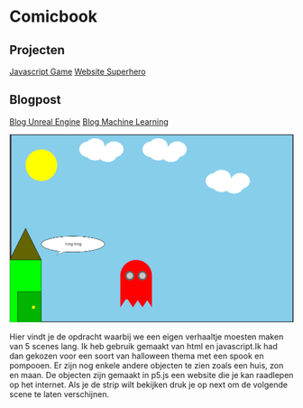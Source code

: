 # Comicbook 
## Projecten


[Javascript Game](javascriptgame.md)
[Website Superhero](website.md)


## Blogpost 
[Blog Unreal Engine](blogunrealengine.md)
[Blog Machine Learning](blogmachinelearning.md)


![Javascript game](fotos/../../fotos/cb.png)

<p> 
Hier vindt je de opdracht waarbij we een eigen verhaaltje moesten maken van 5 scenes lang. Ik heb gebruik gemaakt van html en javascript.Ik had dan gekozen voor een soort van halloween thema met een spook en pompooen. Er zijn nog enkele andere objecten te zien zoals een huis, zon en maan. De objecten zijn gemaakt in p5.js een website die je kan raadlepen op het internet. Als je de strip wilt bekijken druk je op next om de volgende scene te laten verschijnen.
</p>



